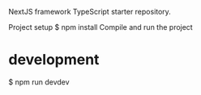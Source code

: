 NextJS framework TypeScript starter repository.

Project setup
$ npm install
Compile and run the project
# development
$ npm run devdev
